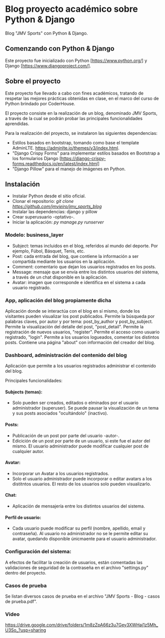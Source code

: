 # Blog proyecto académico sobre Python & Django

Blog "JMV Sports" con Python & Django.

## Comenzando con Python & Django

Este proyecto fue inicializado con Python [https://www.python.org/] y Django [https://www.djangoproject.com/].

## Sobre el proyecto

Este proyecto fue llevado a cabo con fines académicos, tratando de respetar las mejores prácticas obtenidas en clase, en el marco del curso de Python brindado por CoderHouse.

El proyecto consiste en la realización de un blog, denominado JMV Sports, a través de la cual se podrán probar las principales funcionalidades aprendidas.

Para la realización del proyecto, se instalaron las siguientes dependencias:

- Estilos basados en bootstrap, tomando como base el template AdminLTE. https://adminlte.io/themes/v3/index.html.
- "Django Crispy Forms" para implementar estilos basados en Bootstrap a los formularios Django [https://django-crispy-forms.readthedocs.io/en/latest/index.html]
- "Django Pillow" para el manejo de imágenes en Python.
    
## Instalación

- Instalar Python desde el sitio oficial.
- Clonar el repositorio: *git clone https://github.com/jmvieiro/jmv_sports_blog*
- Instalar las dependencias: django y pillow
- Crear superusuario -optativo-.
- Iniciar la aplicación: *py manage.py runserver*

### Modelo: business_layer

- Subject: temas incluidos en el blog, referidos al mundo del deporte. Por ejemplo, Fúbol, Básquet, Tenis, etc.
- Post: cada entrada del blog, que contiene la información a ser compartida mediante los usuarios en la aplicación. 
- Comment: comentario que dejan los usuarios registrados en los posts.
- Message: mensaje que se envía entre los distintos usuarios del sistema, a través de un chat disponible en la aplicación.
- Avatar: imagen que corresponde e identifica en el sistema a cada usuario registrado.

### App, aplicación del blog propiamente dicha

Aplicación donde se interactúa con el blog en sí mismo, donde los visitantes pueden visualizar los post publicados.
Permite la búsqueda por palabras claves, por autor y por tema: post_by_author y post_by_subject.
Permite la visualización del detalle del post, "post_detail".
Permite la registración de nuevos usuarios, "register".
Permite el acceso como usuario registrado, "login".
Permite a los usuarios logueados, comentar los distintos posts.
Contiene una página "about" con información del creador del blog.

### Dashboard, administración del contenido del blog

Aplicación que permite a los usuarios registrados administrar el contenido del blog.

Principales funcionalidades:

#### Subjects (temas):
- Solo pueden ser creados, editados o elminados por el usuario administrador (superuser). Se puede pausar la visualización de un tema y sus posts asociados "ocultándolo" (inactivo).
#### Posts:
- Publicación de un post por parte del usuario -autor-.
- Edicición de un post por parte de un usuario, si este fue el autor del mismo. El usuario administrador puede modificar cualquier post de cualquier autor.
#### Avatar:
- Incorporar un Avatar a los usuarios registrados.
- Solo el usuario administrador puede incorporar o editar avatars a los distitntos usuarios. El resto de los usuarios solo pueden visualizarlo.
#### Chat:
- Aplicación de mensajería entre los distintos usuarios del sistema.
#### Perfil de usuario:
- Cada usuario puede modificar su perfil (nombre, apellido, email y contraseña). Al usuario no administrador no se le permite editar su avatar, quedando disponible únicmaente para el usuario administrador.

### Configuración del sistema:

A efectos de facilitar la creación de usuarios, están comentadas las validaciones de seguridad de la contraseña en el archivo "settings.py" dentro del proyecto.
### Casos de prueba

Se listan diversos casos de prueba en el archivo "JMV Sports - Blog - casos de prueba.pdf".

### Video

https://drive.google.com/drive/folders/1m8zZpA66z3u7Gey3XWHaj1z5Mh_U3So_?usp=sharing
